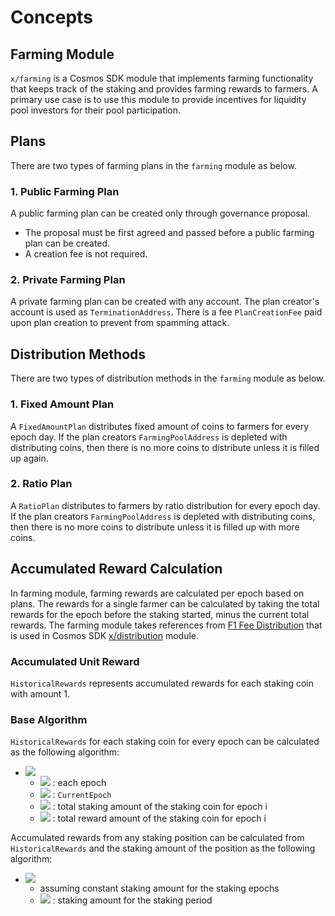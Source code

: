 <!-- order: 1 -->

 # Concepts
 
## Farming Module

`x/farming` is a Cosmos SDK module that implements farming functionality that keeps track of the staking and provides farming rewards to farmers. A primary use case is to use this module to provide incentives for liquidity pool investors for their pool participation. 

## Plans

There are two types of farming plans in the `farming` module as below.

### 1. Public Farming Plan
A public farming plan can be created only through governance proposal. 

- The proposal must be first agreed and passed before a public farming plan can be created. 
- A creation fee is not required.

### 2. Private Farming Plan

A private farming plan can be created with any account. The plan creator's account is used as `TerminationAddress`. There is a fee `PlanCreationFee` paid upon plan creation to prevent from spamming attack. 

## Distribution Methods

There are two types of distribution methods  in the `farming` module as below.
### 1. Fixed Amount Plan

A `FixedAmountPlan` distributes fixed amount of coins to farmers for every epoch day. If the plan creators `FarmingPoolAddress` is depleted with distributing coins, then there is no more coins to distribute unless it is filled up again.

### 2. Ratio Plan

A `RatioPlan` distributes to farmers by ratio distribution for every epoch day. If the plan creators `FarmingPoolAddress` is depleted with distributing coins, then there is no more coins to distribute unless it is filled up with more coins.

## Accumulated Reward Calculation

In farming module, farming rewards are calculated per epoch based on plans. The rewards for a single farmer can be calculated by taking the total rewards for the epoch before the staking started, minus the current total rewards. The farming module takes references from [F1 Fee Distribution](https://github.com/cosmos/cosmos-sdk/blob/master/docs/spec/fee_distribution/f1_fee_distr.pdf) that is used in Cosmos SDK [x/distribution](https://github.com/cosmos/cosmos-sdk/blob/master/x/distribution/spec/01_concepts.md) module.

### Accumulated Unit Reward 

`HistoricalRewards` represents accumulated rewards for each staking coin with amount 1.

### Base Algorithm 

`HistoricalRewards` for each staking coin for every epoch can be calculated as the following algorithm:

- ![](https://latex.codecogs.com/svg.latex?\Large&space;\sum_{i=0}^{now}\frac{TR_i}{TS_i})
    - ![](https://latex.codecogs.com/svg.latex?\Large&space;i) : each epoch
    - ![](https://latex.codecogs.com/svg.latex?\Large&space;now) : `CurrentEpoch`
    - ![](https://latex.codecogs.com/svg.latex?\Large&space;TS_i) : total staking amount of the staking coin for epoch i
    - ![](https://latex.codecogs.com/svg.latex?\Large&space;TR_i) : total reward amount of the staking coin for epoch i

Accumulated rewards from any staking position can be calculated from `HistoricalRewards` and the staking amount of the position as the following algorithm:

- ![](https://latex.codecogs.com/svg.latex?\Large&space;x*\(\sum_{i=0}^{now}\frac{TR_i}{TS_i}-\sum_{i=0}^{start}\frac{TR_i}{TS_i}\))
    - assuming constant staking amount for the staking epochs
    - ![](https://latex.codecogs.com/svg.latex?\Large&space;x) : staking amount for the staking period